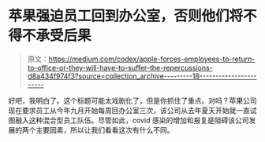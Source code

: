 # 苹果强迫员工回到办公室，否则他们将不得不承受后果

> 原文：<https://medium.com/codex/apple-forces-employees-to-return-to-office-or-they-will-have-to-suffer-the-repercussions-d8a434f974f3?source=collection_archive---------18----------------------->

好吧，我明白了。这个标题可能太戏剧化了，但是你抓住了重点。对吗？苹果公司现在要求员工从今年九月开始每周回办公室三次，该公司从去年夏天开始就一直试图融入这种混合型员工队伍。尽管如此，covid 感染的增加和报复是阻碍该公司发展的两个主要因素，所以让我们看看这次有什么不同。